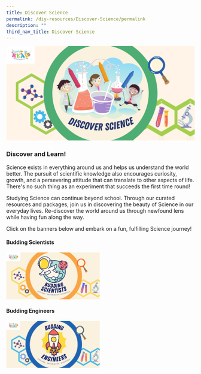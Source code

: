 ```yaml
---
title: Discover Science
permalink: /diy-resources/Discover-Science/permalink
description: ""
third_nav_title: Discover Science
---
```

![Alt text for image on Isomer site](/images/science-lfa/banners/Discover%20Science_ER%20Logo.png)

<h3>Discover and Learn!</h3>

<p>Science exists in everything around us and helps us understand the world better. The pursuit of scientific knowledge also encourages curiosity, growth, and a persevering attitude that can translate to other aspects of life. There's no such thing as an experiment that succeeds the first time round!</p>

<p>Studying Science can continue beyond school. Through our curated resources and packages, join us in discovering the beauty of Science in our everyday lives. Re-discover the world around us through newfound lens while having fun along the way.</p>

<p>Click on the banners below and embark on a fun, fulfilling Science journey!</p>

<h4>Budding Scientists</h4>

<a href="https://childrenandteens.nlb.gov.sg/diy-resources/Budding-Scientists/permalink" target="_blank"><img src="/images/science-lfa/banners/Budding%20Scientists_ER%20Logo.png" style="width:250px; text-align:left;"></a>

<h4>Budding Engineers</h4>

<a href="https://childrenandteens.nlb.gov.sg/diy-resources/Budding-Engineers/permalink" target="_blank"><img src="/images/science-lfa/banners/Budding%20Engineers_ER%20Logo.png" style="width:250px; text-align:left;"></a>
